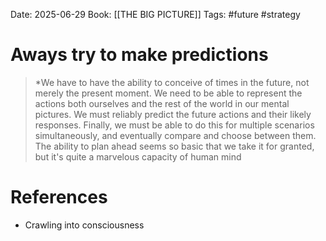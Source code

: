 Date: 2025-06-29
Book: [[THE BIG PICTURE]]
Tags: #future #strategy 
# Aways try to make predictions

>*We have to have the ability to conceive of times in the future, not merely the present moment. We need to be able to represent the actions both ourselves and the rest of the world in our mental pictures. We must reliably predict the future actions and their likely responses. Finally, we must be able to do this for multiple scenarios simultaneously, and eventually compare and choose between them.
>The ability to plan ahead seems so basic that we take it for granted, but it's quite a marvelous capacity of human mind

# References
- Crawling into consciousness 
